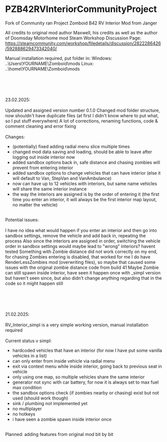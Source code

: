 # PZB42RVInteriorCommunityProject
Fork of Community ran Project Zomboid B42 RV Interior Mod from Janger

All credits to original mod author Maxwell, his credits as well as the author of Doomsday Motorhome mod
Steam Workshop Discussion Page: https://steamcommunity.com/workshop/filedetails/discussion/2822286426/592888629473342040/

Manual installation required, put folder in:
Windows: ..\Users\YOURNAME\Zomboid\mods
Linux: ..\home\YOURNAME\Zomboid\mods

<br/><br/>
<br/><br/>
23.02.2025: <br/><br/>
Updated and assigned version number 0.1.0
Changed mod folder structure, now shouldn't have duplicate files (at first I didn't know where to put what, so I put stuff everywhere)
A lot of corrections, renaming functions, code & comment cleaning and error fixing <br/><br/>
Changes:
- (potentially) fixed adding radial menu slice multiple times
- changed mod data saving and loading, should be able to leave after logging out inside interior now
- added sandbox options back in, safe distance and chasing zombies will prevent from entering interior
- added sandbox options to change vehicles that can have interior (else it will default to Van, StepVan and VanAmbulance)
- now can have up to 12 vehicles with interiors, but same name vehicles will share the same interior instance
- the way the interiors are assigned is by the order of entering it (the first time you enter an interior, it will always be the first interior map layout, no matter the vehicle)
<br/><br/>

Potential issues: <br/><br/>
I have no idea what would happen if you enter an interior and then go into sandbox settings, remove the vehicle and add back in, repeating the process
Also since the interiors are assigned in order, switching the vehicle order in sandbox settings would maybe lead to "wrong" interiors? havent tested
Something with Zombie distance did not work correctly on my end, for chasing Zombies entering is disabled, that worked for me
I do have RenderLessZombies mod (overwriting files), so maybe that caused some issues with the original zombie distance code from build 41
Maybe Zombie can still spawn inside interior, have seen it happen once with _simpl version but haven't seen since, but also didn't change anything regarding that in the code so it might happen still


<br/><br/>
<br/><br/>
21.02.2025: <br/><br/>
RV_Interior_simpl is a very simple working version, manual installation required <br/><br/>
Current status v simpl: 
- hardcoded vehicles that have an interior (for now I have put some vanilla vehicles in a list)
- can only enter from inside vehicle via radial menu
- exit via context menu while inside interior, going back to previous seat in vehicle
- only using one map, so multiple vehicles share the same interior
- generator not sync with car battery, for now it is always set to max fuel max condition
- the sandbox options check (if zombies nearby or chasing) exist but not used (should work though)
- sink / plumbing not implemented yet
- no multiplayer
- no hotkeys
- i have seen a zombie spawn inside interior once
<br/><br/>

Planned: adding features from original mod bit by bit 
